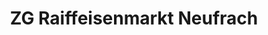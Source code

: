 ---
title: "ZG Raiffeisenmarkt Neufrach"
url: /salem/zg-raiffeisenmarkt-neufrach/
shop: Garten-Center
---